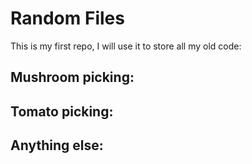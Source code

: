 # Random Files

This is my first repo, I will use it to store all my old code:

## Mushroom picking:

## Tomato picking:

## Anything else:
